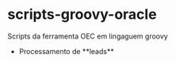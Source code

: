 # scripts-groovy-oracle
<p>Scripts da ferramenta OEC em lingaguem groovy</p>
<ul>
<li>Processamento de **leads**</li>
</ul>
